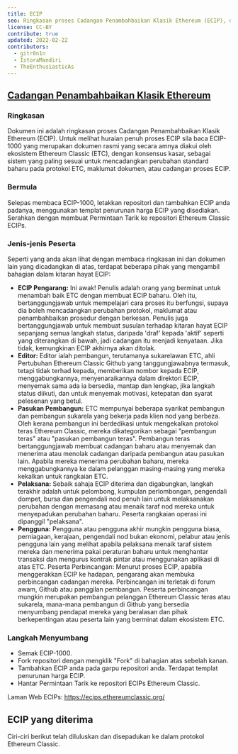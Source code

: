```yaml
---
title: ECIP
seo: Ringkasan proses Cadangan Penambahbaikan Klasik Ethereum (ECIP), dan senarai ECIP yang diterima.
license: CC-BY
contribute: true
updated: 2022-02-22
contributors:
  - gitr0n1n
  - IstoraMandiri
  - TheEnthusiasticAs
---
```


## [Cadangan Penambahbaikan Klasik Ethereum](https://ecips.ethereumclassic.org/)

### Ringkasan

Dokumen ini adalah ringkasan proses Cadangan Penambahbaikan Klasik Ethereum (ECIP). Untuk melihat huraian penuh proses ECIP sila baca ECIP-1000 yang merupakan dokumen rasmi yang secara amnya diakui oleh ekosistem Ethereum Classic (ETC), dengan konsensus kasar, sebagai sistem yang paling sesuai untuk mencadangkan perubahan standard baharu pada protokol ETC, maklumat dokumen, atau cadangan proses ECIP.

### Bermula

Selepas membaca ECIP-1000, letakkan repositori dan tambahkan ECIP anda padanya, menggunakan templat penurunan harga ECIP yang disediakan. Serahkan dengan membuat Permintaan Tarik ke repositori Ethereum Classic ECIPs.

### Jenis-jenis Peserta

Seperti yang anda akan lihat dengan membaca ringkasan ini dan dokumen lain yang dicadangkan di atas, terdapat beberapa pihak yang mengambil bahagian dalam kitaran hayat ECIP:

- **ECIP Pengarang:** Ini awak! Penulis adalah orang yang berminat untuk menambah baik ETC dengan membuat ECIP baharu. Oleh itu, bertanggungjawab untuk mempelajari cara proses itu berfungsi, supaya dia boleh mencadangkan perubahan protokol, maklumat atau penambahbaikan prosedur dengan berkesan. Penulis juga bertanggungjawab untuk membuat susulan terhadap kitaran hayat ECIP sepanjang semua langkah status, daripada 'draf' kepada 'aktif' seperti yang diterangkan di bawah, jadi cadangan itu menjadi kenyataan. Jika tidak, kemungkinan ECIP akhirnya akan ditolak.
- **Editor:** Editor ialah pembangun, terutamanya sukarelawan ETC, ahli Pertubuhan Ethereum Classic Github yang tanggungjawabnya termasuk, tetapi tidak terhad kepada, memberikan nombor kepada ECIP, menggabungkannya, menyenaraikannya dalam direktori ECIP, menyemak sama ada ia bersedia, mantap dan lengkap, jika langkah status diikuti, dan untuk menyemak motivasi, ketepatan dan syarat pelesenan yang betul.
- **Pasukan Pembangun:** ETC mempunyai beberapa syarikat pembangun dan pembangun sukarela yang bekerja pada klien nod yang berbeza. Oleh kerana pembangun ini berdedikasi untuk mengekalkan protokol teras Ethereum Classic, mereka dikategorikan sebagai "pembangun teras" atau "pasukan pembangun teras". Pembangun teras bertanggungjawab membuat cadangan baharu atau menyemak dan menerima atau menolak cadangan daripada pembangun atau pasukan lain. Apabila mereka menerima perubahan baharu, mereka menggabungkannya ke dalam pelanggan masing-masing yang mereka kekalkan untuk rangkaian ETC.
- **Pelaksana:** Sebaik sahaja ECIP diterima dan digabungkan, langkah terakhir adalah untuk pelombong, kumpulan perlombongan, pengendali dompet, bursa dan pengendali nod penuh lain untuk melaksanakan perubahan dengan memasang atau menaik taraf nod mereka untuk menyepadukan perubahan baharu. Peserta rangkaian operasi ini dipanggil "pelaksana".
- **Pengguna:** Pengguna atau pengguna akhir mungkin pengguna biasa, perniagaan, kerajaan, pengendali nod bukan ekonomi, pelabur atau jenis pengguna lain yang melihat apabila pelaksana menaik taraf sistem mereka dan menerima pakai peraturan baharu untuk menghantar transaksi dan mengurus kontrak pintar atau menggunakan aplikasi di atas ETC. Peserta Perbincangan: Menurut proses ECIP, apabila menggerakkan ECIP ke hadapan, pengarang akan membuka perbincangan cadangan mereka. Perbincangan ini terletak di forum awam, Github atau panggilan pembangun. Peserta perbincangan mungkin merupakan pembangun pelanggan Ethereum Classic teras atau sukarela, mana-mana pembangun di Github yang bersedia menyumbang pendapat mereka yang beralasan dan pihak berkepentingan atau peserta lain yang berminat dalam ekosistem ETC.

### Langkah Menyumbang

- Semak ECIP-1000.
- Fork repositori dengan mengklik "Fork" di bahagian atas sebelah kanan.
- Tambahkan ECIP anda pada garpu repositori anda. Terdapat templat penurunan harga ECIP.
- Hantar Permintaan Tarik ke repositori ECIPs Ethereum Classic.

Laman Web ECIPs: https://ecips.ethereumclassic.org/

## ECIP yang diterima

Ciri-ciri berikut telah diluluskan dan disepadukan ke dalam protokol Ethereum Classic.
